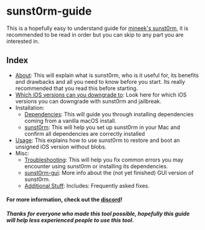 # sunst0rm-guide
This is a hopefully easy to understand guide for [mineek's sunst0rm](https://github.com/mineek/sunst0rm), it is recommended to be read in order but you can skip to any part you are interested in.

## Index

  - [About](docs/ABOUT.md): This will explain what is sunst0rm, who is it useful for, its benefits and drawbacks and all you need to know before you start. Its really recommended that you read this before starting.
  - [Which iOS versions can you downgrade to](docs/wherecanigo.md): Look here for which iOS versions you can downgrade with sunst0rm and jailbreak.
  - Installation:
    - [Dependencies](docs/install/DEPENDENCIES.md): This will guide you through installing dependencies coming from a vanilla macOS install.
    - [sunst0rm](docs/install/SUNST0RM.md): This will help you set up sunst0rm in your Mac and confirm all dependencies are correctly installed
  - [Usage](docs/USAGE.md): This explains how to use sunst0rm to restore and boot an unsigned iOS version without blobs.
  - Misc:
    - [Troubleshooting](docs/misc/TROUBLESHOOTING.md): This will help you fix common errors you may encounter using sunst0rm or installing its dependencies.
    - [sunst0rm-gui](docs/misc/GUI.md): More info about the (not yet finished) GUI version of sunst0rm.
    - [Additional Stuff](docs/misc/EXTRAS.md): Includes: Frequently asked fixes.


#### For more information, check out the [discord](https://discord.gg/TqVH6NBwS3)!

##### Thanks for everyone who made this tool possible, hopefully this guide will help less experienced people to use this tool.
